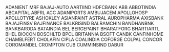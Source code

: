 ADANIENT
MRF
BAJAJ-AUTO
AARTIIND
HDFCBANK
ABB
ABBOTINDIA
ABCAPITAL
ABFRL
ACC
ADANIPORTS
AMBUJACEM
APOLLOHOSP
APOLLOTYRE
ASHOKLEY
ASIANPAINT
ASTRAL
AUROPHARMA
AXISBANK
BAJAJFINSV
BAJFINANCE
BALKRISIND
BALRAMCHIN
BANDHANBNK
BANKBARODA
BATAINDIA
BEL
BERGEPAINT
BHARATFORG
BHARTIARTL
BHEL
BIOCON
BOSCHLTD
BPCL
BRITANNIA
BSOFT
CANBK
CANFINHOME
CHAMBLFERT
CHOLAFIN
CIPLA
COALINDIA
COFORGE
COLPAL
CONCOR
COROMANDEL
CROMPTON
CUB
CUMMINSIND
DABUR
                                                                                                                 